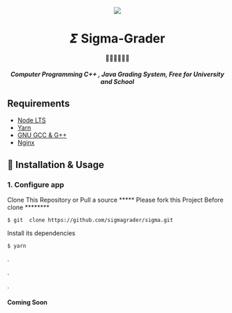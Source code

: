 <p align="center"><img src="https://img.icons8.com/nolan/100/sigma.png"></p>

<h1 align="center">𝞢 Sigma-Grader</h1>

<p align="center">👨🏽‍💻📝👨‍🎓</p>

<h5 align="center"> Computer Programming C++ , Java Grading System, Free for University and School</h5>

</p>

## Requirements

- [Node LTS](https://nodejs.org/en/)
- [Yarn](https://yarnpkg.com/)
- [GNU GCC & G++](https://www.gnu.org/home.en.html)
- [Nginx](https://nginx.org/en/)

## 🚀 Installation & Usage

### 1. Configure app

Clone This Repository or Pull a source
***** Please fork this Project Before clone ********

```
$ git  clone https://github.com/sigmagrader/sigma.git
```

Install its dependencies

```
$ yarn
```

.

.

.

#### Coming Soon
